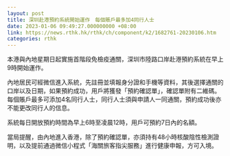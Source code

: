 ```yaml
---
layout: post
title: 深圳赴港預約系統開始運作　每個賬戶最多加4同行人士
date: 2023-01-06 09:49:27.000000000 +08:00
link: https://news.rthk.hk/rthk/ch/component/k2/1682761-20230106.htm
categories: rthk
---
```


本港與內地星期日起實施首階段免檢疫通關，深圳市陸路口岸赴港預約系統在早上9時開始運作。

內地居民可經微信進入系統，先註冊並填報身分證和手機等資料，其後選擇通關的口岸以及日期，如果預約成功，用戶將獲發「預約確認單」，確認單附有二維碼。每個賬戶最多可添加4名同行人士，同行人士須與申請人一同通關，預約成功後亦不能更改同行人的信息。

系統每日開放預約時間為早上6時至凌晨12時，用戶可預約7日內的名額。

當局提醒，由內地進入香港，除了預約確認單，亦須持有48小時核酸陰性檢測證明，以及提前通過微信小程式「海關旅客指尖服務」進行健康申報，方可入境。
